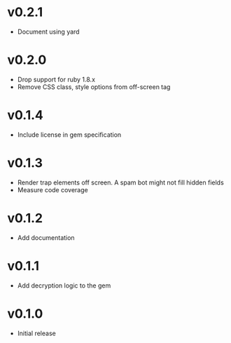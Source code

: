v0.2.1
======

* Document using yard

v0.2.0
======

* Drop support for ruby 1.8.x
* Remove CSS class, style options from off-screen tag

v0.1.4
======

* Include license in gem specification

v0.1.3
======

* Render trap elements off screen. A spam bot might not fill hidden fields
* Measure code coverage

v0.1.2
======

* Add documentation

v0.1.1
======

* Add decryption logic to the gem

v0.1.0
======

* Initial release
